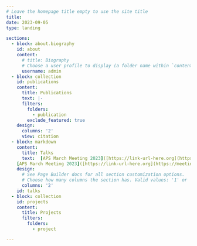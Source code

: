 ```yaml
---
# Leave the homepage title empty to use the site title
title:
date: 2023-09-05
type: landing

sections:
  - block: about.biography
    id: about
    content:
      # title: Biography
      # Choose a user profile to display (a folder name within `content/authors/`)
      username: admin
  - block: collection
    id: publications
    content:
      title: Publications
      text: |-
      filters:
        folders:
          - publication
        exclude_featured: true
    design:
      columns: '2'
      view: citation
  - block: markdown
    content:
      title: Talks
      text:  [APS March Meeting 2023]([https://link-url-here.org](https://meetings.aps.org/Meeting/MAR23/Session/N01.10)), Exploiting stochastic fluctuations in gene expression to infer interactions between genes. (Contributed talk) /
    [APS March Meeting 2023]([https://link-url-here.org](https://meetings.aps.org/Meeting/MAR23/Session/N01.10)), Exploiting stochastic fluctuations in gene expression to infer interactions between genes. (Contributed talk) 
    design:
      # See Page Builder docs for all section customization options.
      # Choose how many columns the section has. Valid values: '1' or '2'.
      columns: '2'
    id: talks
  - block: collection
    id: projects
    content:
      title: Projects
      filters:
        folders:
          - project

---
```

